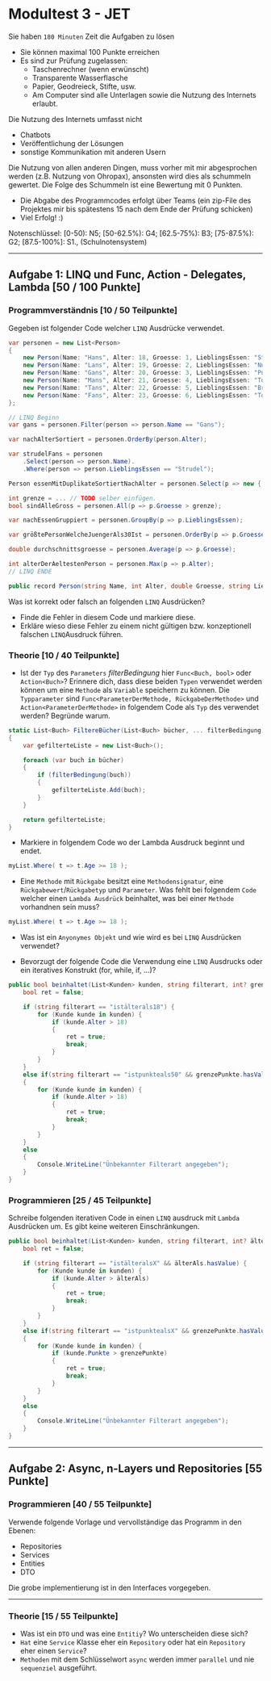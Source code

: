 # Modultest 3 - JET

Sie haben `180 Minuten` Zeit die Aufgaben zu lösen
* Sie können maximal 100 Punkte erreichen
* Es sind zur Prüfung zugelassen:
    * Taschenrechner (wenn erwünscht)
    * Transparente Wasserflasche
    * Papier, Geodreieck, Stifte, usw.
    * Am Computer sind alle Unterlagen sowie die Nutzung des Internets erlaubt.

Die Nutzung des Internets umfasst nicht
* Chatbots
* Veröffentlichung der Lösungen
* sonstige Kommunikation mit anderen Usern

Die Nutzung von allen anderen Dingen, muss vorher mit mir abgesprochen werden
(z.B. Nutzung von Ohropax), ansonsten wird dies als schummeln gewertet. 
Die Folge des Schummeln ist eine Bewertung mit 0 Punkten.

* Die Abgabe des Programmcodes erfolgt über Teams (ein zip-File des Projektes mir bis spätestens 15 nach dem Ende der Prüfung schicken)
* Viel Erfolg! :)

Notenschlüssel:
[0-50): N5; [50-62.5%): G4; [62.5-75%): B3; [75-87.5%): G2; [87.5-100%]: S1., (Schulnotensystem)

---

## Aufgabe 1: LINQ und Func, Action - Delegates, Lambda [50 / 100 Punkte]
### Programmverständnis [10 / 50 Teilpunkte]
Gegeben ist folgender Code welcher ``LINQ`` Ausdrücke verwendet. 

```csharp
var personen = new List<Person>
{
    new Person(Name: "Hans", Alter: 18, Groesse: 1, LieblingsEssen: "Strudel"),
    new Person(Name: "Lans", Alter: 19, Groesse: 2, LieblingsEssen: "Nudeln"),
    new Person(Name: "Gans", Alter: 20, Groesse: 3, LieblingsEssen: "Pudel"),
    new Person(Name: "Mans", Alter: 21, Groesse: 4, LieblingsEssen: "Tofu"),
    new Person(Name: "Tans", Alter: 22, Groesse: 5, LieblingsEssen: "Brokoli"),
    new Person(Name: "Fans", Alter: 23, Groesse: 6, LieblingsEssen: "Tofu")
};

// LINQ Beginn
var gans = personen.Filter(person => person.Name == "Gans");

var nachAlterSortiert = personen.OrderBy(person.Alter);

var strudelFans = personen
    .Select(person => person.Name).
    .Where(person => person.LieblingsEssen == "Strudel");

Person essenMitDuplikateSortiertNachAlter = personen.Select(p => new { p.LieblingsEssen, p.Alter}).OrderBy(p => p.Groesse);

int grenze = ... // TODO selber einfügen.
bool sindAlleGross = personen.All(p => p.Groesse > grenze);

var nachEssenGruppiert = personen.GroupBy(p => p.LieblingsEssen);

var größtePersonWelcheJuengerAls30Ist = personen.OrderBy(p => p.Groesse).FirstOrDefault(p => p.Alter < 30);

double durchschnittsgroesse = personen.Average(p => p.Groesse);

int alterDerAeltestenPerson = personen.Max(p => p.Alter);
// LINQ ENDE

public record Person(string Name, int Alter, double Groesse, string LieblingsEssen);
```

Was ist korrekt oder falsch an folgenden ``LINQ`` Ausdrücken?
* Finde die Fehler in diesem Code und markiere diese. 
* Erkläre wieso diese Fehler zu einem nicht gültigen bzw. konzeptionell falschen ``LINQ``Ausdruck führen.

### Theorie [10 / 40 Teilpunkte]
* Ist der ``Typ`` des ``Parameters`` *filterBedingung* hier ``Func<Buch, bool>`` oder ``Action<Buch>``? Erinnere dich, dass diese beiden ``Typen`` verwendet werden können um eine ``Methode`` als ``Variable`` speichern zu können. Die ``Typparameter`` sind ``Func<ParameterDerMethode, RückgabeDerMethode>`` und ``Action<ParameterDerMethode>`` in folgendem Code als ``Typ`` des  verwendet werden? Begründe warum.

```csharp
static List<Buch> FiltereBücher(List<Buch> bücher, ... filterBedingung)
{
    var gefilterteListe = new List<Buch>();

    foreach (var buch in bücher)
    {
        if (filterBedingung(buch))
        {
            gefilterteListe.Add(buch);
        }
    }

    return gefilterteListe;
}
```
* Markiere in folgendem Code wo der Lambda Ausdruck beginnt und endet. 
```csharp
myList.Where( t => t.Age >= 18 );
```

* Eine ``Methode`` mit ``Rückgabe`` besitzt eine ``Methodensignatur``, eine ``Rückgabewert``/``Rückgabetyp`` und ``Parameter``. Was fehlt bei folgendem ``Code`` welcher einen ``Lambda Ausdrück`` beinhaltet, was bei einer ``Methode`` vorhandnen sein muss? 
```csharp
myList.Where( t => t.Age >= 18 );
```

* Was ist ein ``Anyonymes Objekt`` und wie wird es bei ``LINQ`` Ausdrücken verwendet?

* Bevorzugt der folgende Code die Verwendung eine ``LINQ`` Ausdrucks oder ein iteratives Konstrukt (for, while, if, ...)?
```csharp
public bool beinhaltet(List<Kunden> kunden, string filterart, int? grenzePunkte) {
    bool ret = false;

    if (string filterart == "istälterals18") {
        for (Kunde kunde in kunden) {
            if (kunde.Alter > 18)
            {
                ret = true;
                break;
            }
        }
    } 
    else if(string filterart == "istpunkteals50" && grenzePunkte.hasValue) 
    {
        for (Kunde kunde in kunden) {
            if (kunde.Alter > 18)
            {
                ret = true;
                break;
            }
        }
    } 
    else 
    {
        Console.WriteLine("Ünbekannter Filterart angegeben");
    }
}
```

### Programmieren [25 / 45 Teilpunkte]

Schreibe folgenden iterativen Code in einen ``LINQ`` ausdruck mit ``Lambda`` Ausdrücken um. Es gibt keine weiteren Einschränkungen. 

```csharp
public bool beinhaltet(List<Kunden> kunden, string filterart, int? älterAls = null, int? grenzePunkte = null) {
    bool ret = false;

    if (string filterart == "istälteralsX" && älterAls.hasValue) {
        for (Kunde kunde in kunden) {
            if (kunde.Alter > älterAls)
            {
                ret = true;
                break;
            }
        }
    } 
    else if(string filterart == "istpunktealsX" && grenzePunkte.hasValue) 
    {
        for (Kunde kunde in kunden) {
            if (kunde.Punkte > grenzePunkte)
            {
                ret = true;
                break;
            }
        }
    } 
    else 
    {
        Console.WriteLine("Ünbekannter Filterart angegeben");
    }
}
```
---

## Aufgabe 2: Async, n-Layers und Repositories [55 Punkte]

### Programmieren [40 / 55 Teilpunkte]
Verwende folgende Vorlage und vervollständige das Programm in den Ebenen:
* Repositories
* Services
* Entities
* DTO

Die grobe implementierung ist in den Interfaces vorgegeben.

---

### Theorie [15 / 55 Teilpunkte]
* Was ist ein ``DTO`` und was eine ``Entitiy``? Wo unterscheiden diese sich?
* ``Hat`` eine ``Service`` Klasse eher ein ``Repository`` oder hat ein ``Repository`` eher einen ``Service``?
* ``Methoden`` mit dem Schlüsselwort ``async`` werden immer ``parallel`` und nie ``sequenziel`` ausgeführt.